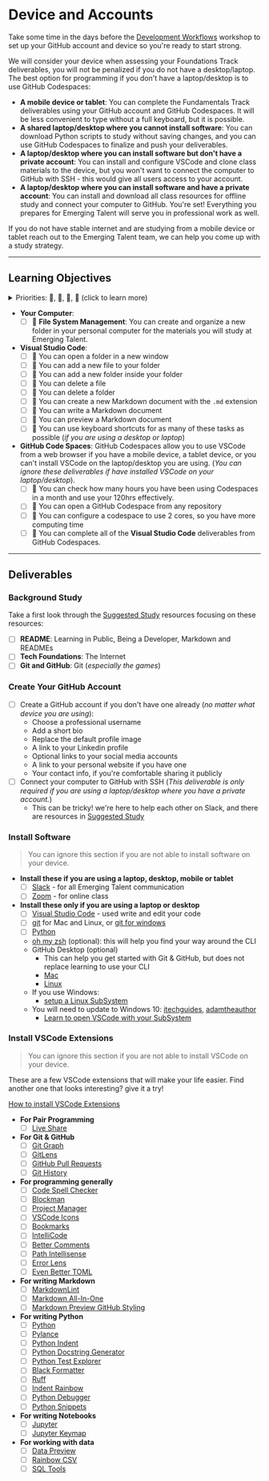 # Device and Accounts

Take some time in the days before the
[Development Workflows](../01_development_workflows/) workshop to set up your
GitHub account and device so you're ready to start strong.

We will consider your device when assessing your Foundations Track deliverables,
you will not be penalized if you do not have a desktop/laptop. The best option
for programming if you don't have a laptop/desktop is to use GitHub Codespaces:

- **A mobile device or tablet**: You can complete the Fundamentals Track
  deliverables using your GitHub account and GitHub Codespaces. It will be less
  convenient to type without a full keyboard, but it is possible.
- **A shared laptop/desktop where you cannot install software**: You can
  download Python scripts to study without saving changes, and you can use
  GitHub Codespaces to finalize and push your deliverables.
- **A laptop/desktop where you can install software but don't have a private
  account**: You can install and configure VSCode and clone class materials to
  the device, but you won't want to connect the computer to GitHub with SSH -
  this would give all users access to your account.
- **A laptop/desktop where you can install software and have a private
  account**: You can install and download all class resources for offline study
  and connect your computer to GitHub. You're set! Everything you prepares for
  Emerging Talent will serve you in professional work as well.

If you do not have stable internet and are studying from a mobile device or
tablet reach out to the Emerging Talent team, we can help you come up with a
study strategy.

---

## Learning Objectives

<details>
<summary>Priorities: 🥚, 🐣, 🐥, 🐔 (click to learn more)</summary>
<br>

There is a lot to learn in this repository. If you can't master all the material
at once, that's expected! Anything you don't master now will always be waiting
for you to review when you need it. These 4 emoji's will help you prioritize
your study time and to measure your progress:

- 🥚: Understanding this material is required, it covers the base skills you'll
  need for this module and the next. You do not need to finish all of them but
  should feel comfortable that you could with enough time.
- 🐣: You have started all of these exercises and feel you could complete them
  all if you just had more time. It may not be easy for you but with effort you
  can make it through.
- 🐥: You have studied the examples and started some exercises if you had time.
  You should have a big-picture understanding of these concepts/skills, but may
  not be confident completing the exercises.
- 🐔: These concepts or skills are not necessary but are related to this module.
  If you are finished with 🥚, 🐣 and 🐥 you can use the 🐔 exercises to push
  yourself without getting distracted from the module's main objectives.

---

</details>

- **Your Computer**:
  - [ ] 🥚 **File System Management**: You can create and organize a new folder
        in your personal computer for the materials you will study at Emerging
        Talent.
- **Visual Studio Code**:
  - [ ] 🥚 You can open a folder in a new window
  - [ ] 🥚 You can add a new file to your folder
  - [ ] 🥚 You can add a new folder inside your folder
  - [ ] 🥚 You can delete a file
  - [ ] 🥚 You can delete a folder
  - [ ] 🥚 You can create a new Markdown document with the `.md` extension
  - [ ] 🥚 You can write a Markdown document
  - [ ] 🥚 You can preview a Markdown document
  - [ ] 🐣 You can use keyboard shortcuts for as many of these tasks as possible
        (_if you are using a desktop or laptop_)
- **GitHub Code Spaces**: GitHub Codespaces allow you to use VSCode from a web
  browser if you have a mobile device, a tablet device, or you can't install
  VSCode on the laptop/desktop you are using. (_You can ignore these
  deliverables if have installed VSCode on your laptop/desktop_).
  - [ ] 🥚 You can check how many hours you have been using Codespaces in a
        month and use your 120hrs effectively.
  - [ ] 🥚 You can open a GitHub Codespace from any repository
  - [ ] 🥚 You can configure a codespace to use 2 cores, so you have more
        computing time
  - [ ] 🥚 You can complete all of the **Visual Studio Code** deliverables from
        GitHub Codespaces.

---

## Deliverables

### Background Study

Take a first look through the [Suggested Study](../suggested-study/) resources
focusing on these resources:

- [ ] **README**: Learning in Public, Being a Developer, Markdown and READMEs
- [ ] **Tech Foundations**: The Internet
- [ ] **Git and GitHub**: Git (_especially the games_)

### Create Your GitHub Account

- [ ] Create a GitHub account if you don't have one already (_no matter what
      device you are using_):
  - Choose a professional username
  - Add a short bio
  - Replace the default profile image
  - A link to your Linkedin profile
  - Optional links to your social media accounts
  - A link to your personal website if you have one
  - Your contact info, if you're comfortable sharing it publicly
- [ ] Connect your computer to GitHub with SSH (_This deliverable is only
      required if you are using a laptop/desktop where you have a private
      account._)
  - This can be tricky! we're here to help each other on Slack, and there are
    resources in [Suggested Study](../suggested-study/)

### Install Software

> You can ignore this section if you are not able to install software on your
> device.

- **Install these if you are using a laptop, desktop, mobile or tablet**
  - [ ] [Slack](https://slack.com/downloads/) - for all Emerging Talent
        communication
  - [ ] [Zoom](https://zoom.us/support/download) - for online class
- **Install these only if you are using a laptop or desktop**
  - [ ] [Visual Studio Code](https://code.visualstudio.com/download) - used
        write and edit your code
  - [ ] [git](https://git-scm.com/downloads) for Mac and Linux, or
        [git for windows](https://gitforwindows.org/)
  - [ ] [Python](https://www.python.org/downloads/)
  - [oh my zsh](https://ohmyz.sh/) (optional): this will help you find your way
    around the CLI
  - GitHub Desktop (optional)
    - This can help you get started with Git & GitHub, but does not replace
      learning to use your CLI
    - [Mac](https://desktop.github.com/)
    - [Linux](https://github.com/shiftkey/desktop#debianubuntu-distributions)
  - If you use Windows:
    - [setup a Linux SubSystem](https://docs.microsoft.com/en-us/windows/wsl/install-win10)
  - You will need to update to Windows 10:
    [itechguides](https://www.itechguides.com/windows-subsystem-for-linux/),
    [adamtheauthor](https://adamtheautomator.com/windows-subsystem-for-linux/)
    - [Learn to open VSCode with your SubSystem](https://docs.microsoft.com/en-us/windows/wsl/tutorials/wsl-vscode)

### Install VSCode Extensions

> You can ignore this section if you are not able to install VSCode on your
> device.

These are a few VSCode extensions that will make your life easier. Find another
one that looks interesting? give it a try!

[How to install VSCode Extensions](https://www.youtube.com/watch?v=PmdbndOoKq4)

- **For Pair Programming**
  - [ ] [Live Share](https://marketplace.visualstudio.com/items?itemName=MS-vsliveshare.vsliveshare)
- **For Git & GitHub**
  - [ ] [Git Graph](https://marketplace.visualstudio.com/items?itemName=mhutchie.git-graph)
  - [ ] [GitLens](https://marketplace.visualstudio.com/items?itemName=eamodio.gitlens)
  - [ ] [GitHub Pull Requests](https://marketplace.visualstudio.com/items?itemName=GitHub.vscode-pull-request-github)
  - [ ] [Git History](https://marketplace.visualstudio.com/items?itemName=donjayamanne.githistory)
- **For programming generally**
  - [ ] [Code Spell Checker](https://marketplace.visualstudio.com/items?itemName=streetsidesoftware.code-spell-checker)
  - [ ] [Blockman](https://marketplace.visualstudio.com/items?itemName=leodevbro.blockman)
  - [ ] [Project Manager](https://marketplace.visualstudio.com/items?itemName=alefragnani.project-manager)
  - [ ] [VSCode Icons](https://marketplace.visualstudio.com/items?itemName=vscode-icons-team.vscode-icons)
  - [ ] [Bookmarks](https://marketplace.visualstudio.com/items?itemName=alefragnani.bookmarks)
  - [ ] [IntelliCode](https://marketplace.visualstudio.com/items?itemName=visualstudioexptteam.vscodeintellicode)
  - [ ] [Better Comments](https://marketplace.visualstudio.com/items?itemName=aaron-bond.better-comments)
  - [ ] [Path Intellisense](https://marketplace.visualstudio.com/items?itemName=christian-kohler.path-intellisense)
  - [ ] [Error Lens](https://marketplace.visualstudio.com/items?itemName=usernamehw.errorlens)
  - [ ] [Even Better TOML](https://marketplace.visualstudio.com/items?itemName=tamasfe.even-better-toml)
- **For writing Markdown**
  - [ ] [MarkdownLint](https://marketplace.visualstudio.com/items?itemName=DavidAnson.vscode-markdownlint)
  - [ ] [Markdown All-In-One](https://marketplace.visualstudio.com/items?itemName=yzhang.markdown-all-in-one)
  - [ ] [Markdown Preview GitHub Styling](https://marketplace.visualstudio.com/items?itemName=bierner.markdown-preview-github-styles)
- **For writing Python**
  - [ ] [Python](https://marketplace.visualstudio.com/items?itemName=ms-python.python)
  - [ ] [Pylance](https://marketplace.visualstudio.com/items?itemName=ms-python.vscode-pylance)
  - [ ] [Python Indent](https://marketplace.visualstudio.com/items?itemName=KevinRose.vsc-python-indent)
  - [ ] [Python Docstring Generator](https://marketplace.visualstudio.com/items?itemName=njpwerner.autodocstring)
  - [ ] [Python Test Explorer](https://marketplace.visualstudio.com/items?itemName=LittleFoxTeam.vscode-python-test-adapter)
  - [ ] [Black Formatter](https://marketplace.visualstudio.com/items?itemName=ms-python.black-formatter)
  - [ ] [Ruff](https://marketplace.visualstudio.com/items?itemName=charliermarsh.ruff)
  - [ ] [Indent Rainbow](https://marketplace.visualstudio.com/items?itemName=oderwat.indent-rainbow)
  - [ ] [Python Debugger](https://marketplace.visualstudio.com/items?itemName=ms-python.debugpy)
  - [ ] [Python Snippets](https://marketplace.visualstudio.com/items?itemName=frhtylcn.pythonsnippets)
- **For writing Notebooks**
  - [ ] [Jupyter](https://marketplace.visualstudio.com/items?itemName=ms-toolsai.jupyter)
  - [ ] [Jupyter Keymap](https://marketplace.visualstudio.com/items?itemName=ms-toolsai.jupyter-keymap)
- **For working with data**
  - [ ] [Data Preview](https://marketplace.visualstudio.com/items?itemName=RandomFractalsInc.vscode-data-preview)
  - [ ] [Rainbow CSV](https://marketplace.visualstudio.com/items?itemName=mechatroner.rainbow-csv)
  - [ ] [SQL Tools](https://marketplace.visualstudio.com/items?itemName=mtxr.sqltools)
